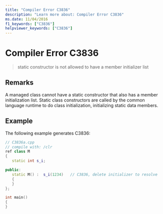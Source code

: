 ```yaml
---
title: "Compiler Error C3836"
description: "Learn more about: Compiler Error C3836"
ms.date: 11/04/2016
f1_keywords: ["C3836"]
helpviewer_keywords: ["C3836"]
---
```

# Compiler Error C3836

> static constructor is not allowed to have a member initializer list

## Remarks

A managed class cannot have a static constructor that also has a member initialization list. Static class constructors are called by the common language runtime to do class initialization, initializing static data members.

## Example

The following example generates C3836:

```cpp
// C3836a.cpp
// compile with: /clr
ref class M
{
   static int s_i;

public:
   static M() :  s_i(1234)   // C3836, delete initializer to resolve
   {
   }
};

int main()
{
}
```

